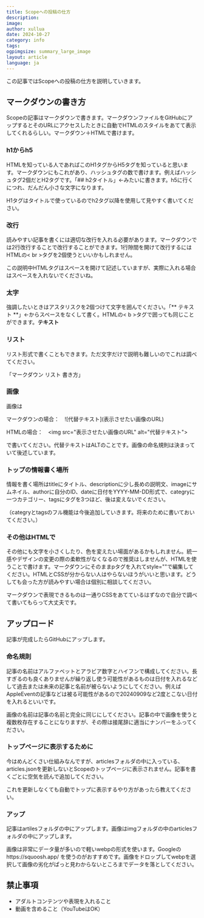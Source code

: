 ```yaml
---
title: Scopeへの投稿の仕方
description: 
image: 
author: xullua
date: 2024-10-27
category: info
tags:
ogpimgsize: summary_large_image
layout: article
language: ja
---
```

この記事ではScopeへの投稿の仕方を説明していきます。

## マークダウンの書き方
Scopeの記事はマークダウンで書きます。マークダウンファイルをGitHubにアップするとそのURLにアクセスしたときに自動でHTMLのスタイルをあてて表示してくれるらしい。マークダウン＋HTMLで書けます。

### h1からh5
HTMLを知っている人であればこのH1タグからH5タグを知っていると思います。マークダウンにもこれがあり、ハッシュタグの数で書けます。例えばハッシュタグ2個だとH2タグです。「## h2タイトル」←みたいに書きます。h5に行くにつれ、だんだん小さな文字になります。

H1タグはタイトルで使っているのでh2タグ以降を使用して見やすく書いてください。

### 改行
読みやすい記事を書くには適切な改行を入れる必要があります。マークダウンでは2行改行することで改行することができます。1行隙間を開けて改行するにはHTMLの< br >タグを2個使うといいかもしれません。

この説明中HTMLタグはスペースを開けて記述していますが、実際に入れる場合はスペースを入れないでくださいね。

### 太字
強調したいときはアスタリスクを2個つけて文字を囲んでください。「** テキスト **」←からスペースをなくして書く。HTMLの< b >タグで囲っても同じことができます。<b>テキスト</b>

### リスト
リスト形式で書くこともできます。ただ文字だけで説明も難しいのでこれは調べてください。

「マークダウン リスト 書き方」

### 画像
画像は
<p>マークダウンの場合：　![代替テキスト](表示させたい画像のURL)</p>
<p>HTMLの場合：　<<span>img</span> src="表示させたい画像のURL" alt="代替テキスト"></p>
で書いてください。代替テキストはALTのことです。画像の命名規則は決まっていて後述しています。

### トップの情報書く場所
情報を書く場所はtitleにタイトル、descriptionに少し長めの説明文、imageにサムネイル、authorに自分のID、dateに日付をYYYY-MM-DD形式で、categryに一つカテゴリー、tagsにタグを3つほど、後は変えないでください。

（categryとtagsのフル機能は今後追加していきます。将来のために書いておいてください。）

### その他はHTMLで
その他にも文字を小さくしたり、色を変えたい場面があるかもしれません。統一感やデザインの変更の際の柔軟性がなくなるので推奨はしませんが、HTMLを使うことで書けます。マークダウンにそのままpタグを入れてstyle=""で編集してください。HTMLとCSSが分からない人はやらないほうがいいと思います。どうしても会った方が読みやすい場合は個別に相談してください。

マークダウンで表現できるものは一通りCSSをあてているはずなので自分で調べて書いてもらって大丈夫です。

## アップロード
記事が完成したらGitHubにアップします。

### 命名規則
記事の名前はアルファベットとアラビア数字とハイフンで構成してください。長すぎるのも良くありませんが繰り返し使う可能性があるものは日付を入れるなどして過去または未来の記事と名前が被らないようにしてください。例えばAppleEventの記事などは被る可能性があるので20240909など2度とこない日付を入れるといいです。

画像の名前は記事の名前と完全に同じにしてください。記事の中で画像を使うと複数枚存在することになりますが、その際は接尾辞に適当にナンバーをふってください。

### トップページに表示するために
今はめんどくさい仕組みなんですが、articlesフォルダの中に入っている、articles.jsonを更新しないとScopeのトップページに表示されません。記事を書くごとに空気を読んで追加してください。

これを更新しなくても自動でトップに表示するやり方があったら教えてください。

### アップ
記事はartilesフォルダの中にアップします。画像はimgフォルダの中のarticlesフォルダの中にアップします。

画像は非常にデータ量が多いので軽いwebpの形式を使います。Googleのhttps://squoosh.app/ を使うのがおすすめです。画像をドロップしてwebpを選択して画像の劣化がぱっと見わからないところまでデータを落としてください。

## 禁止事項
- アダルトコンテンツや表現を入れること
- 動画を含めること（YouTubeはOK）